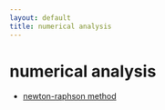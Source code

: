 ```yaml
---
layout: default
title: numerical analysis
---
```

# numerical analysis

* [newton-raphson method](newton_raphson_method)

